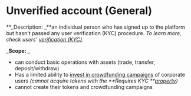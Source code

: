 

# Unverified account (General)

**_Description: _**an individual person who has signed up to the platform but hasn't passed any user verification (KYC) procedure. _To learn more, check users' [verification (KYC)](../verification-kyc/overview.md)._

**_Scope: _**



*   can conduct basic operations with assets (trade, transfer, deposit/withdraw)
*   Has a limited ability to [invest in crowdfunding campaigns](../invest/invest-in-crowdfunding-campaigns.md) of corporate users _(cannot acquire tokens with the **Requires KYC **[property](../User-issued-tokens/properties-of-user-issued-tokens.md))_
*   cannot create their tokens and crowdfunding campaigns
